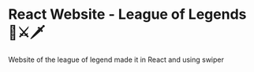 # React Website - League of Legends 🏹⚔🗡

Website of the league of legend made it in React and using swiper
